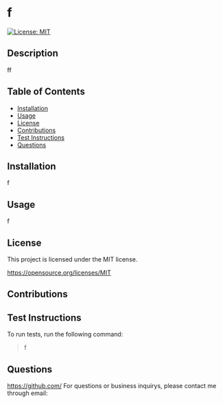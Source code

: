 # f

[![License: MIT](https://img.shields.io/badge/License-MIT-yellow.svg)](https://opensource.org/licenses/MIT)

## Description
ff

## Table of Contents

- [Installation](#installation)
- [Usage](#usage)
- [License](#license)
- [Contributions](#contributions)
- [Test Instructions](#test-instructions)
- [Questions](#questions)
## Installation

f

## Usage

f

## License

This project is licensed under the MIT license.

https://opensource.org/licenses/MIT

## Contributions



## Test Instructions

To run tests, run the following command: 


> f


## Questions

https://github.com/
For questions or business inquirys, please contact me through email: 
